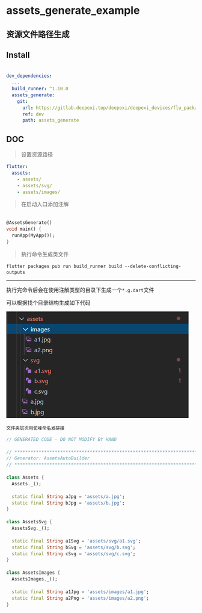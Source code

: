 # assets_generate_example

## 资源文件路径生成

## Install

```yaml

dev_dependencies:
  ...
  build_runner: ^1.10.0
  assets_generate:
    git:
      url: https://gitlab.deepexi.top/deepexi/deepexi_devices/flu_packages.git
      ref: dev
      path: assets_generate

```

## DOC

> 设置资源路径

```yaml
flutter:
  assets:
    - assets/
    - assets/svg/
    - assets/images/
```

> 在启动入口添加注解

```dart

@AssetsGenerate()
void main() {
  runApp(MyApp());
}
```

> 执行命令生成类文件

```shell
flutter packages pub run build_runner build --delete-conflicting-outputs
```

---

执行完命令后会在使用注解类型的目录下生成一个`*.g.dart`文件

可以根据找个目录结构生成如下代码

![](md/2.png)

`文件夹层次用驼峰命名发拼接`

```dart
// GENERATED CODE - DO NOT MODIFY BY HAND

// **************************************************************************
// Generator: AssetsAutoBuilder
// **************************************************************************

class Assets {
  Assets._();

  static final String aJpg = 'assets/a.jpg';
  static final String bJpg = 'assets/b.jpg';
}

class AssetsSvg {
  AssetsSvg._();

  static final String a1Svg = 'assets/svg/a1.svg';
  static final String bSvg = 'assets/svg/b.svg';
  static final String cSvg = 'assets/svg/c.svg';
}

class AssetsImages {
  AssetsImages._();

  static final String a1Jpg = 'assets/images/a1.jpg';
  static final String a2Png = 'assets/images/a2.png';
}


```
